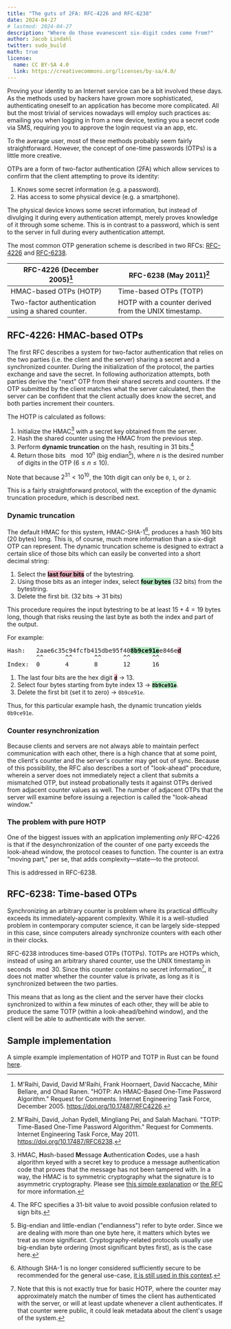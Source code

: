 ```yaml
---
title: "The guts of 2FA: RFC-4226 and RFC-6238"
date: 2024-04-27
# lastmod: 2024-04-27
description: "Where do those evanescent six-digit codes come from?"
author: Jacob Lindahl
twitter: sudo_build
math: true
license:
  name: CC BY-SA 4.0
  link: https://creativecommons.org/licenses/by-sa/4.0/
---
```


Proving your identity to an Internet service can be a bit involved these days. As the methods used by hackers have grown more sophisticated, authenticating oneself to an application has become more complicated. All but the most trivial of services nowadays will employ such practices as: emailing you when logging in from a new device, texting you a secret code via SMS, requiring you to approve the login request via an app, etc.

To the average user, most of these methods probably seem fairly straightforward. However, the concept of one-time passwords (OTPs) is a little more creative.

OTPs are a form of two-factor authentication (2FA) which allow services to confirm that the client attempting to prove its identity:

1. Knows some secret information (e.g. a password).
2. Has access to some physical device (e.g. a smartphone).

The physical device knows some secret information, but instead of divulging it during every authentication attempt, merely proves knowledge of it through some scheme. This is in contrast to a password, which is sent to the server in full during every authentication attempt.

The most common OTP generation scheme is described in two RFCs: [RFC-4226](https://datatracker.ietf.org/doc/html/rfc4226) and [RFC-6238](https://datatracker.ietf.org/doc/html/rfc6238).

| RFC-4226 (December 2005)[^rfc4226]                | RFC-6238 (May 2011)[^rfc6238]                        |
| ------------------------------------------------- | ---------------------------------------------------- |
| HMAC-based OTPs (HOTP)                            | Time-based OTPs (TOTP)                               |
| Two-factor authentication using a shared counter. | HOTP with a counter derived from the UNIX timestamp. |

[^rfc4226]: M'Raihi, David, David M'Raihi, Frank Hoornaert, David Naccache, Mihir Bellare, and Ohad Ranen. "HOTP: An HMAC-Based One-Time Password Algorithm." Request for Comments. Internet Engineering Task Force, December 2005. <https://doi.org/10.17487/RFC4226>.
[^rfc6238]: M'Raihi, David, Johan Rydell, Mingliang Pei, and Salah Machani. "TOTP: Time-Based One-Time Password Algorithm." Request for Comments. Internet Engineering Task Force, May 2011. <https://doi.org/10.17487/RFC6238>.

## RFC-4226: HMAC-based OTPs

The first RFC describes a system for two-factor authentication that relies on the two parties (i.e. the client and the server) sharing a secret and a synchronized counter. During the initialization of the protocol, the parties exchange and save the secret. In following authorization attempts, both parties derive the "next" OTP from their shared secrets and counters. If the OTP submitted by the client matches what the server calculated, then the server can be confident that the client actually does know the secret, and both parties increment their counters.

The HOTP is calculated as follows:

1. Initialize the HMAC[^what-is-hmac] with a secret key obtained from the server.
2. Hash the shared counter using the HMAC from the previous step.
3. Perform **dynamic truncation** on the hash, resulting in 31 bits.[^why-31]
4. Return those bits $\mod{10^n}$ (big endian[^big-endian]), where $n$ is the desired number of digits in the OTP ($6 \le n \le 10$).

[^what-is-hmac]: HMAC, **H**ash-based **M**essage **A**uthentication **C**odes, use a hash algorithm keyed with a secret key to produce a message authentication code that proves that the message has not been tampered with. In a way, the HMAC is to symmetric cryptography what the signature is to asymmetric cryptography. Please see [this simple explanation](https://www.okta.com/identity-101/hmac/) or [the RFC](https://datatracker.ietf.org/doc/html/rfc2104) for more information.
[^why-31]: The RFC specifies a 31-bit value to avoid possible confusion related to sign bits.
[^big-endian]: Big-endian and little-endian ("endianness") refer to byte order. Since we are dealing with more than one byte here, it matters which bytes we treat as more significant. Cryptography-related protocols usually use big-endian byte ordering (most significant bytes first), as is the case here.

Note that because $2^{31} < 10^{10}$, the 10th digit can only be `0`, `1`, or `2`.

This is a fairly straightforward protocol, with the exception of the dynamic truncation procedure, which is described next.

### Dynamic truncation

The default HMAC for this system, HMAC-SHA-1[^hmac-sha-1], produces a hash 160 bits (20 bytes) long. This is, of course, much more information than a six-digit OTP can represent. The dynamic truncation scheme is designed to extract a certain slice of those bits which can easily be converted into a short decimal string:

[^hmac-sha-1]: Although SHA-1 is no longer considered sufficiently secure to be recommended for the general use-case, [it is still used in this context](https://crypto.stackexchange.com/q/26510).

1. Select the <mark style="background-color: rgba(195, 37, 77, 0.35)"><strong>last four bits</strong></mark> of the bytestring.
2. Using those bits as an integer index, select <mark style="background-color: rgba(37, 195, 77, 0.35)"><strong>four bytes</strong></mark> (32 bits) from the bytestring.
3. Delete the first bit. (32 bits &rarr; 31 bits)

This procedure requires the input bytestring to be at least $15 + 4 = 19$ bytes long, though that risks reusing the last byte as both the index and part of the output.

For example:

<pre>
Hash:   2aae6c35c94fcfb415dbe95f40<mark style="background-color: rgba(37, 195, 77, 0.35)"><strong>8b9ce91e</strong></mark>e846e<mark style="background-color: rgba(195, 37, 77, 0.35)"><strong>d</strong></mark>
        ^^      ^^      ^^      ^^      ^^
Index:  0       4       8       12      16
</pre>

1. The last four bits are the hex digit <mark style="background-color: rgba(195, 37, 77, 0.35)"><strong>`d`</strong></mark> &rarr; 13.
2. Select four bytes starting from byte index 13 &rarr; <mark style="background-color: rgba(37, 195, 77, 0.35)"><strong>`8b9ce91e`</strong></mark>.
3. Delete the first bit (set it to zero) &rarr; `0b9ce91e`.

Thus, for this particular example hash, the dynamic truncation yields `0b9ce91e`.

### Counter resynchronization

Because clients and servers are not always able to maintain perfect communication with each other, there is a high chance that at some point, the client's counter and the server's counter may get out of sync. Because of this possibility, the RFC also describes a sort of "look-ahead" procedure, wherein a server does not immediately reject a client that submits a mismatched OTP, but instead probationally tests it against OTPs derived from adjacent counter values as well. The number of adjacent OTPs that the server will examine before issuing a rejection is called the "look-ahead window."

### The problem with pure HOTP

One of the biggest issues with an application implementing _only_ RFC-4226 is that if the desynchronization of the counter of one party exceeds the look-ahead window, the protocol ceases to function. The counter is an extra "moving part," per se, that adds complexity&mdash;state&mdash;to the protocol.

This is addressed in RFC-6238.

## RFC-6238: Time-based OTPs

Synchronizing an arbitrary counter is problem where its practical difficulty exceeds its immediately-apparent complexity. While it is a well-studied problem in contemporary computer science, it can be largely side-stepped in this case, since computers already synchronize counters with each other in their clocks.

RFC-6238 introduces time-based OTPs (TOTPs). TOTPs are HOTPs which, instead of using an arbitrary shared counter, use the UNIX timestamp in seconds $\mod{30}$. Since this counter contains no secret information[^secret-counter], it does not matter whether the counter value is private, as long as it is synchronized between the two parties.

[^secret-counter]: Note that this is not exactly true for basic HOTP, where the counter may approximately match the number of times the client has authenticated with the server, or will at least update whenever a client authenticates. If that counter were public, it could leak metadata about the client's usage of the system.

This means that as long as the client and the server have their clocks synchronized to within a few minutes of each other, they will be able to produce the same TOTP (within a look-ahead/behind window), and the client will be able to authenticate with the server.

## Sample implementation

A simple example implementation of HOTP and TOTP in Rust can be found [here](https://github.com/GeekLaunch/totp/blob/main/src/lib.rs).
